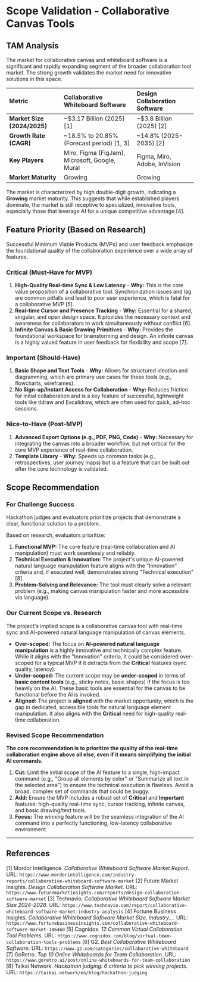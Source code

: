 # Scope Validation - Collaborative Canvas Tools

## TAM Analysis

The market for collaborative canvas and whiteboard software is a significant and rapidly expanding segment of the broader collaboration tool market. The strong growth validates the market need for innovative solutions in this space.

| Metric | Collaborative Whiteboard Software | Design Collaboration Software |
| :--- | :--- | :--- |
| **Market Size (2024/2025)** | ~$3.17 Billion (2025) [1] | ~$3.8 Billion (2025) [2] |
| **Growth Rate (CAGR)** | ~18.5% to 20.85% (Forecast period) [1, 3] | ~14.8% (2025-2035) [2] |
| **Key Players** | Miro, Figma (FigJam), Microsoft, Google, Mural | Figma, Miro, Adobe, InVision |
| **Market Maturity** | Growing | Growing |

The market is characterized by high double-digit growth, indicating a **Growing** market maturity. This suggests that while established players dominate, the market is still receptive to specialized, innovative tools, especially those that leverage AI for a unique competitive advantage [4].

## Feature Priority (Based on Research)

Successful Minimum Viable Products (MVPs) and user feedback emphasize the foundational quality of the collaboration experience over a wide array of features.

### Critical (Must-Have for MVP)

1.  **High-Quality Real-time Sync & Low Latency** - **Why:** This is the core value proposition of a collaborative tool. Synchronization issues and lag are common pitfalls and lead to poor user experience, which is fatal for a collaborative MVP [5].
2.  **Real-time Cursor and Presence Tracking** - **Why:** Essential for a shared, singular, and open design space. It provides the necessary context and awareness for collaborators to work simultaneously without conflict [6].
3.  **Infinite Canvas & Basic Drawing Primitives** - **Why:** Provides the foundational workspace for brainstorming and design. An infinite canvas is a highly valued feature in user feedback for flexibility and scope [7].

### Important (Should-Have)

1.  **Basic Shape and Text Tools** - **Why:** Allows for structured ideation and diagramming, which are primary use cases for these tools (e.g., flowcharts, wireframes).
2.  **No Sign-up/Instant Access for Collaboration** - **Why:** Reduces friction for initial collaboration and is a key feature of successful, lightweight tools like tldraw and Excalidraw, which are often used for quick, ad-hoc sessions.

### Nice-to-Have (Post-MVP)

1.  **Advanced Export Options (e.g., PDF, PNG, Code)** - **Why:** Necessary for integrating the canvas into a broader workflow, but not critical for the core MVP experience of real-time collaboration.
2.  **Template Library** - **Why:** Speeds up common tasks (e.g., retrospectives, user journey maps) but is a feature that can be built out after the core technology is validated.

## Scope Recommendation

### For Challenge Success

Hackathon judges and evaluators prioritize projects that demonstrate a clear, functional solution to a problem.

Based on research, evaluators prioritize:

1.  **Functional MVP:** The core feature (real-time collaboration and AI manipulation) must work seamlessly and reliably.
2.  **Technical Execution & Innovation:** The project's unique AI-powered natural language manipulation feature aligns with the "Innovation" criteria and, if executed well, demonstrates strong "Technical execution" [8].
3.  **Problem-Solving and Relevance:** The tool must clearly solve a relevant problem (e.g., making canvas manipulation faster and more accessible via language).

### Our Current Scope vs. Research

The project's implied scope is a collaborative canvas tool with real-time sync and AI-powered natural language manipulation of canvas elements.

-   **Over-scoped:** The focus on **AI-powered natural language manipulation** is a highly innovative and technically complex feature. While it aligns with the "Innovation" criteria, it could be considered over-scoped for a typical MVP if it detracts from the **Critical** features (sync quality, latency).
-   **Under-scoped:** The current scope may be **under-scoped** in terms of **basic content tools** (e.g., sticky notes, basic shapes) if the focus is too heavily on the AI. These basic tools are essential for the canvas to be functional before the AI is invoked.
-   **Aligned:** The project is **aligned** with the market opportunity, which is the gap in dedicated, accessible tools for natural language element manipulation. It also aligns with the **Critical** need for high-quality real-time collaboration.

### Revised Scope Recommendation

**The core recommendation is to prioritize the quality of the real-time collaboration engine above all else, even if it means simplifying the initial AI commands.**

1.  **Cut:** Limit the initial scope of the AI feature to a single, high-impact command (e.g., "Group all elements by color" or "Summarize all text in the selected area") to ensure the technical execution is flawless. Avoid a broad, complex set of commands that could be buggy.
2.  **Add:** Ensure the MVP includes a robust set of **Critical** and **Important** features: high-quality real-time sync, cursor tracking, infinite canvas, and basic drawing/text tools.
3.  **Focus:** The winning feature will be the seamless integration of the AI command into a perfectly functioning, low-latency collaborative environment.

***

## References

[1] Mordor Intelligence. *Collaborative Whiteboard Software Market Report*. URL: `https://www.mordorintelligence.com/industry-reports/collaborative-whiteboard-software-market`
[2] Future Market Insights. *Design Collaboration Software Market*. URL: `https://www.futuremarketinsights.com/reports/design-collaboration-software-market`
[3] Technavio. *Collaborative Whiteboard Software Market Size 2024-2028*. URL: `https://www.technavio.com/report/collaborative-whiteboard-software-market-industry-analysis`
[4] Fortune Business Insights. *Collaborative Whiteboard Software Market Size, Industry...*. URL: `https://www.fortunebusinessinsights.com/collaborative-whiteboard-software-market-106460`
[5] Cognidox. *12 Common Virtual Collaboration Tool Problems*. URL: `https://www.cognidox.com/blog/virtual-team-collaboration-tools-problems`
[6] G2. *Best Collaborative Whiteboard Software*. URL: `https://www.g2.com/categories/collaborative-whiteboard`
[7] GoRetro. *Top 10 Online Whiteboards for Team Collaboration*. URL: `https://www.goretro.ai/post/online-whiteboards-for-team-collaboration`
[8] Taikai Network. *Hackathon judging: 6 criteria to pick winning projects*. URL: `https://taikai.network/en/blog/hackathon-judging`

